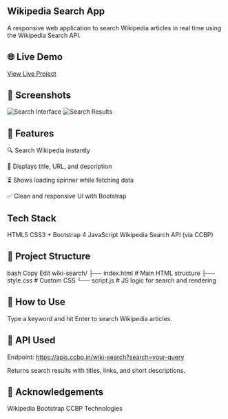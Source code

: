 ## Wikipedia Search App
A responsive web application to search Wikipedia articles in real time using the Wikipedia Search API.

## 🌐 Live Demo

[View Live Project](https://drive.google.com/file/d/1C1Cwtr7Fh7faU9cCSrnytsKTmEY9cUwy/view?usp=drive_link) 

## 📸 Screenshots

![Search Interface](https://res.cloudinary.com/dwrt0nczc/image/upload/v1754477818/Screenshot_2025-08-06_161242_oblbj4.png)
![Search Results](https://res.cloudinary.com/dwrt0nczc/image/upload/v1754477771/Screenshot_2025-08-06_161303_j9tw2w.png)


## 🚀 Features
🔍 Search Wikipedia instantly

🧾 Displays title, URL, and description

⏳ Shows loading spinner while fetching data

✅ Clean and responsive UI with Bootstrap

## Tech Stack

HTML5
CSS3 + Bootstrap 4
JavaScript 
Wikipedia Search API (via CCBP)

## 📂 Project Structure
bash
Copy
Edit
wiki-search/
├── index.html       # Main HTML structure
├── style.css        # Custom CSS
└── script.js        # JS logic for search and rendering

## 🧪 How to Use
Type a keyword and hit Enter to search Wikipedia articles.

## 📡 API Used
Endpoint: https://apis.ccbp.in/wiki-search?search=your-query

Returns search results with titles, links, and short descriptions.

## 🙏 Acknowledgements

Wikipedia
Bootstrap
CCBP Technologies

